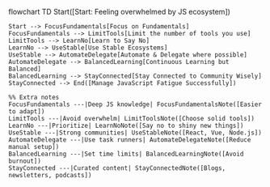 flowchart TD
    Start([Start: Feeling overwhelmed by JS ecosystem])

    Start --> FocusFundamentals[Focus on Fundamentals]
    FocusFundamentals --> LimitTools[Limit the number of tools you use]
    LimitTools --> LearnNo[Learn to Say No]
    LearnNo --> UseStable[Use Stable Ecosystems]
    UseStable --> AutomateDelegate[Automate & Delegate where possible]
    AutomateDelegate --> BalancedLearning[Continuous Learning but Balanced]
    BalancedLearning --> StayConnected[Stay Connected to Community Wisely]
    StayConnected --> End([Manage JavaScript Fatigue Successfully])

    %% Extra notes
    FocusFundamentals ---|Deep JS knowledge| FocusFundamentalsNote([Easier to adapt])
    LimitTools ---|Avoid overwhelm| LimitToolsNote([Choose solid tools])
    LearnNo ---|Prioritize| LearnNoNote([Say no to shiny new things])
    UseStable ---|Strong communities| UseStableNote([React, Vue, Node.js])
    AutomateDelegate ---|Use task runners| AutomateDelegateNote([Reduce manual setup])
    BalancedLearning ---|Set time limits| BalancedLearningNote([Avoid burnout])
    StayConnected ---|Curated content| StayConnectedNote([Blogs, newsletters, podcasts])
